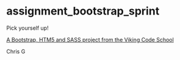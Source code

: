 assignment_bootstrap_sprint
===========================

Pick yourself up!

[A Bootstrap, HTM5 and SASS project from the Viking Code School](http://www.vikingcodeschool.com)

Chris G
